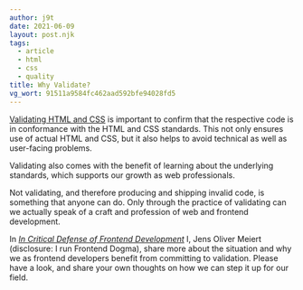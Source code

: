```yaml
---
author: j9t
date: 2021-06-09
layout: post.njk
tags:
  - article
  - html
  - css
  - quality
title: Why Validate?
vg_wort: 91511a9584fc462aad592bfe94028fd5
---
```

[Validating HTML and CSS](https://www.htmlvalidator.com/htmlval/whyvalidate.html) is important to confirm that the respective code is in conformance with the HTML and CSS standards. This not only ensures use of actual HTML and CSS, but it also helps to avoid technical as well as user-facing problems.

Validating also comes with the benefit of learning about the underlying standards, which supports our growth as web professionals.

Not validating, and therefore producing and shipping invalid code, is something that anyone can do. Only through the practice of validating can we actually speak of a craft and profession of web and frontend development.

In [_In Critical Defense of Frontend Development_](https://meiert.com/en/blog/critical-frontend-development/) I, Jens Oliver Meiert (disclosure: I run Frontend Dogma), share more about the situation and why we as frontend developers benefit from committing to validation. Please have a look, and share your own thoughts on how we can step it up for our field.